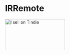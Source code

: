 # IRRemote

<a href="https://www.tindie.com/products/arduino-core/irremote/"><img src="https://d2ss6ovg47m0r5.cloudfront.net/badges/tindie-larges.png" alt="I sell on Tindie" width="200" height="104"></a>
